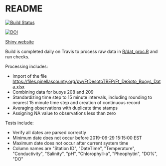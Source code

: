 # README

[![Build Status](https://travis-ci.org/tbep-tech/desoto-buoy.svg?branch=master)](https://travis-ci.org/tbep-tech/desoto-buoy)

[![DOI](https://zenodo.org/badge/252561560.svg)](https://zenodo.org/badge/latestdoi/252561560)

[Shiny website](http://shiny.tbeptech.org/desoto-buoy/)

Build is completed daily on Travis to process raw data in [R/dat_proc.R](https://github.com/tbep-tech/desoto-buoy/blob/master/R/dat_proc.R) and run checks.  

Processing includes: 

* Import of the file <https://files.pinellascounty.org/pw/FtDesotoTBEP/Ft_DeSoto_Buoys_Data.xlsx>
* Combining data for buoys 208 and 209
* Standardizing time step to 15 minute intervals, including rounding to nearest 15 minute time step and creation of continuous record
* Averaging observations with duplicate time stamps
* Assigning NA value to observations less than zero

Tests include: 

* Verify all dates are parsed correctly
* Minimum date does not occur before 2019-06-29 15:15:00 EST
* Maximum date does not occur after current system time
* Column names are "Station ID", "DateTime", "Temperature", "Conductivity", "Salinity", "pH", "Chlorophyll-a", "Pheophytin", "DO%", "DO"

